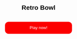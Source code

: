 <html lang="en">
  <head>
    <title>Nooks Work</title>
   </head
   <body>

<html><head><link rel="stylesheet" href="../style.css">

</head><body><h2 style="color:black">Retro Bowl</h2>
<br>
<button>Play now!</button>
<script>
    var urlObj = new window.URL(window.location.href);
    var url = "https://nookman9.github.io/retro";

    if (url) {
        var win;

        document.querySelector('button').onclick = function() {
            if (win) {
                win.focus();
            } 
            else {
                win = window.open();
                win.document.body.style.margin = '0';
                win.document.body.style.height = '100vh';
                var iframe = win.document.createElement('iframe');
                iframe.style.border = 'none';
                iframe.style.width = '100%';
                iframe.style.height = '100%';
                iframe.style.margin = '0';
                iframe.src = url;
                win.document.body.appendChild(iframe);
            }
            document.querySelector('button').style.background='#ff5148';
            document.querySelector('button').innerHTML="Page Opened!";
        };
    }
</script>
<style>
* {
    color: white; 
    font-family: arial;
    text-align: center;
}
button {
    width: 220px; 
    height: 40px;
    border-radius: 12px;
    background-color: #fc0000;
    font-family: Arial, Helvetica, sans-serif;
    border: none;
    transition: background-color 500ms;
}
button:hover {
    background-color: #fc0000;
}
</style>
</body></html>
